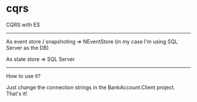 # cqrs

CQRS with ES

------------------------------------------------------------------------------------------

As event store / snapshoting => NEventStore (in my case I'm using SQL Server as the DB)

As state store => SQL Server

-------------------------------------------------------------------------------------------

How to use it?

Just change the connection strings in the BankAccount.Client project. That's it!
